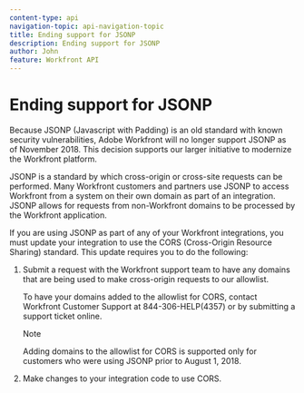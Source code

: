 ```yaml
---
content-type: api
navigation-topic: api-navigation-topic
title: Ending support for JSONP
description: Ending support for JSONP
author: John
feature: Workfront API
---
```


# Ending support for JSONP

Because JSONP (Javascript with Padding) is an old standard with known security vulnerabilities, Adobe Workfront will no longer support JSONP as of November 2018. This decision supports our larger initiative to modernize the Workfront platform.

JSONP is a standard by which cross-origin or cross-site requests can be performed. Many Workfront customers and partners use JSONP to access Workfront from a system on their own domain as part of an integration. JSONP allows for requests from non-Workfront domains to be processed by the Workfront application.

If you are using JSONP as part of any of your Workfront integrations, you must update your integration to use the CORS (Cross-Origin Resource Sharing) standard. This update requires you to do the following:

1. Submit a request with the Workfront support team to have any domains that are being used to make cross-origin requests to our allowlist. 
 
   To have your domains added to the allowlist for CORS, contact Workfront Customer Support at 844-306-HELP(4357) or by submitting a support ticket online.

   >[!NOTE]
   >
   >Adding domains to the allowlist for CORS is supported only for customers who were using JSONP prior to August 1, 2018.

    
1. Make changes to your integration code to use CORS.

